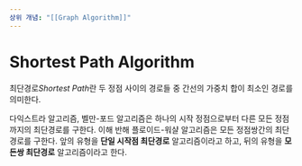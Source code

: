 ```yaml
---
상위 개념: "[[Graph Algorithm]]"
---
```

# Shortest Path Algorithm
최단경로*Shortest Path*란 두 정점 사이의 경로들 중 간선의 가중치 합이 최소인 경로를 의미한다.

다익스트라 알고리즘, 벨만-포드 알고리즘은 하나의 시작 정점으로부터 다른 모든 정점까지의 최단경로를 구한다. 이해 반해 플로이드-워샬 알고리즘은 모든 정점쌍간의 최단경로를 구한다. 앞의 유형을 **단일 시작점 최단경로** 알고리즘이라고 하고, 뒤의 유형을 **모든쌍 최단경로** 알고리즘이라고 한다.
